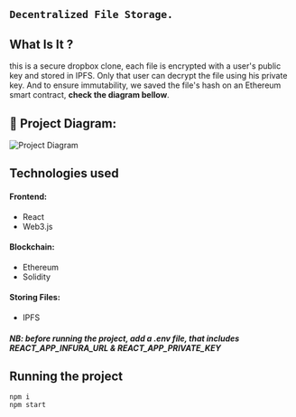 ## ``` Decentralized File Storage. ```

## What Is It ?
this is a secure dropbox clone, each file is encrypted with a user's public key and stored in IPFS.
Only that user can decrypt the file using his private key.
And to ensure immutability, we saved the file's hash on an Ethereum smart contract, **check the diagram bellow**.

## 🔧 Project Diagram:

![Project Diagram](https://i.gyazo.com/2738ea6743a40036756b1b5714ab9fa8.png)

## Technologies used

#### Frontend: 

* React
* Web3.js

#### Blockchain:

* Ethereum
* Solidity

#### Storing Files:

* IPFS

##### *NB: before running the project, add a .env file, that includes **REACT_APP_INFURA_URL** & **REACT_APP_PRIVATE_KEY***

## Running the project
```shell script
npm i 
npm start
```
